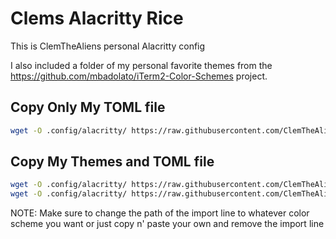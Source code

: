 # Clems Alacritty Rice

This is ClemTheAliens personal Alacritty config 

I also included a folder of my personal favorite themes from the https://github.com/mbadolato/iTerm2-Color-Schemes project.

## Copy Only My TOML file
```sh
wget -O .config/alacritty/ https://raw.githubusercontent.com/ClemTheAlien/Clems-Alacritty-Rice/clemalacritty.yml
```
## Copy My Themes and TOML file
``` sh
wget -O .config/alacritty/ https://raw.githubusercontent.com/ClemTheAlien/Clems-Alacritty-Rice/main/clemalacritty.yml
wget -O .config/alacritty/ https://raw.githubusercontent.com/ClemTheAlien/Clems-Alacritty-Rice/main/My Fav Themes
```
NOTE: Make sure to change the path of the import line to whatever color scheme you want or just copy n' paste your own and remove the import line 
